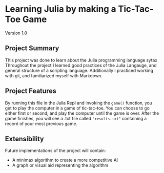 # Learning Julia by making a Tic-Tac-Toe Game
Version 1.0

## Project Summary
This project was done to learn about the Julia programming language sytax
Throughout the project I learned good practices of the Julia Langauge, and general structure of a scripting language. Additionally I practiced working with git, and familiarized myself with Markdown.<br>

## Project Features
By running this file in the Julia Repl and invoking the `game()` function, you get to play the computer in a game of tic-tac-toe. You can choose to go either first or second, and play the computer until the game is over. After the game finishes, you will see a .txt file called `"results.txt"` containing a record of your most previous game.

## Extensibility
Future implementations of the project will contain:
- A minimax algorithm to create a more competitive AI
- A graph or visual aid representing the algorithm 